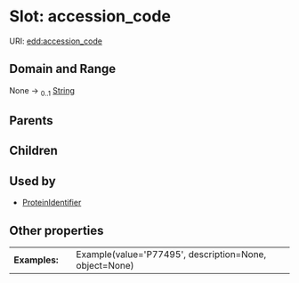 
# Slot: accession_code



URI: [edd:accession_code](https://w3id.org/eddaccession_code)


## Domain and Range

None &#8594;  <sub>0..1</sub> [String](types/String.md)

## Parents


## Children


## Used by

 * [ProteinIdentifier](ProteinIdentifier.md)

## Other properties

|  |  |  |
| --- | --- | --- |
| **Examples:** | | Example(value='P77495', description=None, object=None) |
